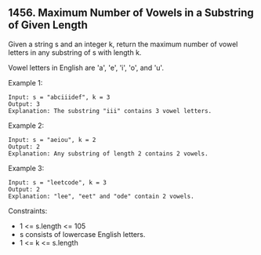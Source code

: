 ## 1456. Maximum Number of Vowels in a Substring of Given Length

Given a string s and an integer k, return the maximum number of 
vowel letters in any substring of s with length k.

Vowel letters in English are 'a', 'e', 'i', 'o', and 'u'.

Example 1:
```
Input: s = "abciiidef", k = 3
Output: 3
Explanation: The substring "iii" contains 3 vowel letters.
```

Example 2:
```
Input: s = "aeiou", k = 2
Output: 2
Explanation: Any substring of length 2 contains 2 vowels.
```

Example 3:
```
Input: s = "leetcode", k = 3
Output: 2
Explanation: "lee", "eet" and "ode" contain 2 vowels.
```


Constraints:

* 1 <= s.length <= 105
* s consists of lowercase English letters.
* 1 <= k <= s.length